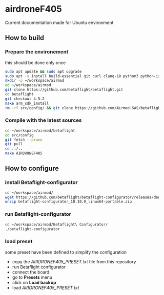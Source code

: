 # airdroneF405

Current documentation made for Ubuntu environment

## How to build

### Prepare the environement
this should be done only once
```bash
sudo apt update && sudo apt upgrade
sudo apt -y install build-essential git curl clang-18 python3 python-is-python3
mkdir -p ~/workspace/airmod
cd ~/workspace/airmod
git clone https://github.com/betaflight/betaflight.git
cd betaflight
git checkout 4.5.2
make arm_sdk_install
rm -rf src/config/ && git clone https://github.com/Airmod-SAS/betaflight-config.git -b add-airdronef405 src/config/
```

### Compile with the latest sources
```bash
cd ~/workspace/airmod/betaflight
cd src/config
git fetch --prune
git pull
cd ../..
make AIRDRONEF405
```

## How to configure

### install Betaflight-configurator

```bash
cd ~/workspace/airmod/
wget https://github.com/betaflight/betaflight-configurator/releases/download/10.10.0/betaflight-configurator_10.10.0_linux64-portable.zip
unzip betaflight-configurator_10.10.0_linux64-portable.zip
```

### run Betaflight-configurator

```bash
cd ~/workspace/airmod/Betaflight\ Configurator/
./betaflight-configurator
```

### load preset

some preset have been defined to simplify the configuration

- copy the _AIRDRONEF405_PRESET.txt_ file from this repository
- run Betaflight configurator
- connect the board
- go to __Presets__ menu
- click on __Load backup__
- load _AIRDRONEF405_PRESET.txt_